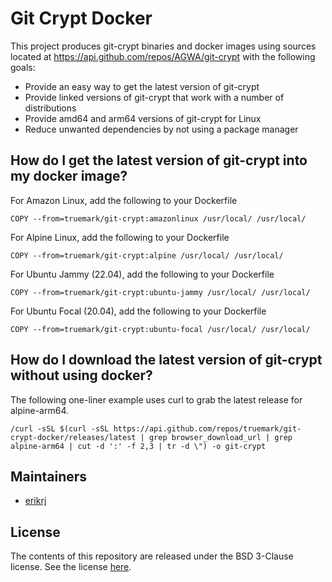 # Git Crypt Docker

This project produces git-crypt binaries and docker images using sources located at
https://api.github.com/repos/AGWA/git-crypt with the following goals:

* Provide an easy way to get the latest version of git-crypt
* Provide linked versions of git-crypt that work with a number of distributions
* Provide amd64 and arm64 versions of git-crypt for Linux
* Reduce unwanted dependencies by not using a package manager

## How do I get the latest version of git-crypt into my docker image?

For Amazon Linux, add the following to your Dockerfile
```
COPY --from=truemark/git-crypt:amazonlinux /usr/local/ /usr/local/
```

For Alpine Linux, add the following to your Dockerfile
```
COPY --from=truemark/git-crypt:alpine /usr/local/ /usr/local/
```

For Ubuntu Jammy (22.04), add the following to your Dockerfile
```
COPY --from=truemark/git-crypt:ubuntu-jammy /usr/local/ /usr/local/
```

For Ubuntu Focal (20.04), add the following to your Dockerfile
```
COPY --from=truemark/git-crypt:ubuntu-focal /usr/local/ /usr/local/
```

## How do I download the latest version of git-crypt without using docker?

The following one-liner example uses curl to grab the latest
release for alpine-arm64.

```
/curl -sSL $(curl -sSL https://api.github.com/repos/truemark/git-crypt-docker/releases/latest | grep browser_download_url | grep alpine-arm64 | cut -d ':' -f 2,3 | tr -d \") -o git-crypt
```

## Maintainers

- [erikrj](https://github.com/erikrj)

## License

The contents of this repository are released under the BSD 3-Clause license. See the
license [here](https://github.com/truemark/git-crypt-docker/blob/main/LICENSE.txt).


